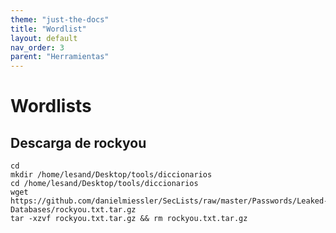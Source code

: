 ```yaml
---
theme: "just-the-docs"
title: "Wordlist"
layout: default
nav_order: 3
parent: "Herramientas"
---
```

# **Wordlists**
## Descarga de rockyou
```
cd
mkdir /home/lesand/Desktop/tools/diccionarios
cd /home/lesand/Desktop/tools/diccionarios
wget https://github.com/danielmiessler/SecLists/raw/master/Passwords/Leaked-Databases/rockyou.txt.tar.gz
tar -xzvf rockyou.txt.tar.gz && rm rockyou.txt.tar.gz
```
